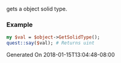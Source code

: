 gets a object solid type.
### Example

```perl
my $val = $object->GetSolidType();
quest::say($val); # Returns uint
```


Generated On 2018-01-15T13:04:48-08:00